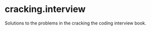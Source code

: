 cracking.interview
==================

Solutions to the problems in the cracking the coding interview book.
